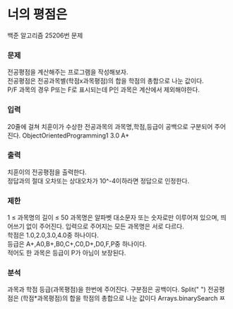# 너의 평점은

<p>
백준 알고리즘  25206번 문제
</p>

### 문제

전공평점을 계산해주는 프로그램을 작성해보자. </br>
전공평점은 전공과목별(학점x과목평점)의 합을 학점의 총합으로 나눈 값이다.  </br>
P/F 과목의 경우 P또는 F로 표시되는데 P인 과목은 계산에서 제외해야한다.

### 입력
20줄에 걸쳐 치훈이가 수상한 전공과목의 과목명,학점,등급이 공백으로 구분되어 주어진다.
ObjectOrientedProgramming1 3.0 A+
### 출력

치훈이의 전공평점을 출력한다.</br>
정답과의 절대 오차또는 상대오차가 10^-4이하라면 정답으로 인정한다.

### 제한
1 ≤ 과목명의 길이 ≤ 50
과목명은 알파벳 대소문자 또는 숫자로만 이루어져 있으며, 띄어쓰기 없이 주어진다. 입력으로 주어지는 모든 과목명은 서로 다르다.</br>
학점은 1.0,2.0,3.0,4.0중 하나이다. </br>
등급은 A+,A0,B+,B0,C+,C0,D+,D0,F,P중 하나이다. </br>
적어도 한 과목은 등급이 P가 아님이 보장된다. </br>

### 분석

과목과 학점 등급(과목평점)을 한번에 주어진다. 구분점은 공백이다. Split(" ")
전공평점은 (학점*과목평점)의 합을 학점의 총합으로 나눈 값이다
Arrays.binarySearch
ㅉ
